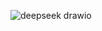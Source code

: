 ![deepseek drawio](https://github.com/user-attachments/assets/e49099da-5c80-4bd3-8737-58ffd6fd16f1)
